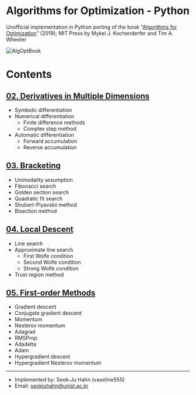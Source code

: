 # Algorithms for Optimization - Python
Unofficial implementation in Python porting of the book "[Algorithms for Optimization](https://mitpress.mit.edu/books/algorithms-optimization)" (2019); MIT Press by Mykel J. Kochenderfer and Tim A. Wheeler

![AlgOptBook](https://mitpress.mit.edu/sites/default/files/styles/large_book_cover/http/mitp-content-server.mit.edu%3A18180/books/covers/cover/%3Fcollid%3Dbooks_covers_0%26isbn%3D9780262039420%26type%3D.jpg?itok=hx-SOZVN)

# Contents
## [02. Derivatives in Multiple Dimensions](./Ch%2002.%20Derivatives%20in%20Multiple%20Dimensions.ipynb)
* Symbolic differentiation
* Numerical differentiation
  * Finite difference methods
  * Complex step method
* Automatic differentiation
  * Forward accumulation
  * Reverse accumulation

## [03. Bracketing](./Ch%2003.%20Bracketing.ipynb)
* Unimodality assumption
* Fibonacci search
* Golden section search
* Quadratic fit search
* Shubert-Piyavskii method
* Bisection method

## [04. Local Descent](./Ch%2004.%20Local%20Descent.ipynb)
* Line search
* Approximate line search
  * First Wolfe condition
  * Second Wolfe condition
  * Strong Wolfe condition
* Trust region method

## [05. First-order Methods](./Ch%2005%20First-order%20Methods.ipynb)
* Gradient descent
* Conjugate gradient descent
* Momentum
* Nesterov momentum
* Adagrad
* RMSProp
* Adadelta
* Adam
* Hypergradient descent
* Hypergradient Nesterov momentum

---
* Implemented by: Seok-Ju Hahn (vaseline555)
* Email: seokjuhahn@unist.ac.kr
